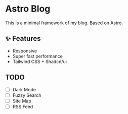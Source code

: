 # Astro Blog

This is a minimal framework of my blog.
Based on Astro.

## ✨ Features

- Responsive
- Super fast performance
- Tailwind CSS + Shadcn/ui

## TODO

- [ ] Dark Mode
- [ ] Fuzzy Search
- [ ] Site Map
- [ ] RSS Feed
